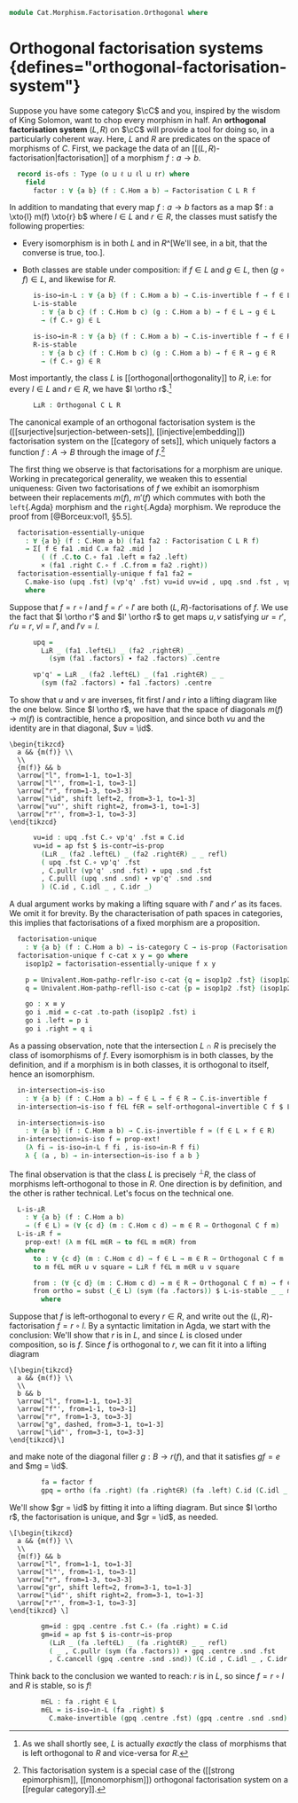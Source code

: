 <!--
```agda
open import Cat.Morphism.Factorisation
open import Cat.Morphism.Orthogonal
open import Cat.Morphism.Class
open import Cat.Morphism.Lifts
open import Cat.Prelude

import Cat.Reasoning
```
-->

```agda
module Cat.Morphism.Factorisation.Orthogonal where
```

# Orthogonal factorisation systems {defines="orthogonal-factorisation-system"}

<!--
```agda
module _
  {o ℓ ℓl ℓr}
  (C : Precategory o ℓ)
  (L : Arrows C ℓl)
  (R : Arrows C ℓr) where
  private module C = Cat.Reasoning C
  open Factorisation
```
-->

Suppose you have some category $\cC$ and you, inspired by the wisdom
of King Solomon, want to chop every morphism in half. An **orthogonal factorisation
system** $(L, R)$ on $\cC$ will provide a tool for doing so, in a
particularly coherent way. Here, $L$ and $R$ are predicates on the space
of morphisms of $C$. First, we package the data of an [[$(L, R)$-factorisation|factorisation]]
of a morphism $f : a \to b$.

```agda
  record is-ofs : Type (o ⊔ ℓ ⊔ ℓl ⊔ ℓr) where
    field
      factor : ∀ {a b} (f : C.Hom a b) → Factorisation C L R f
```

In addition to mandating that every map $f : a \to b$ factors as a map
$f : a \xto{l} m(f) \xto{r} b$ where $l \in L$ and $r \in R$, the classes
must satisfy the following properties:

- Every isomorphism is in both $L$ and in $R$^[We'll see, in a bit, that
the converse is true, too.].

- Both classes are stable under composition: if $f \in L$ and $g \in L$,
then $(g \circ f) \in L$, and likewise for $R$.

```agda
      is-iso→in-L : ∀ {a b} (f : C.Hom a b) → C.is-invertible f → f ∈ L
      L-is-stable
        : ∀ {a b c} (f : C.Hom b c) (g : C.Hom a b) → f ∈ L → g ∈ L
        → (f C.∘ g) ∈ L

      is-iso→in-R : ∀ {a b} (f : C.Hom a b) → C.is-invertible f → f ∈ R
      R-is-stable
        : ∀ {a b c} (f : C.Hom b c) (g : C.Hom a b) → f ∈ R → g ∈ R
        → (f C.∘ g) ∈ R
```

Most importantly, the class $L$ is [[orthogonal|orthogonality]] to $R$, i.e:
for every $l \in L$ and $r \in R$, we have $l \ortho r$.[^ortho]

[^ortho]: As we shall shortly see, $L$ is actually *exactly* the class of
morphisms that is left orthogonal to $R$ and vice-versa for $R$.

```agda
      L⊥R : Orthogonal C L R
```

The canonical example of an orthogonal factorisation system is the
([[surjective|surjection-between-sets]], [[injective|embedding]])
factorisation system on the [[category of sets]], which uniquely factors
a function $f : A \to B$ through the image of $f$.[^regular]

[^regular]: This factorisation system is a special case of the
([[strong epimorphism]], [[monomorphism]]) orthogonal factorisation
system on a [[regular category]].

<!--
```agda
module _
  {o ℓ ℓl ℓr}
  (C : Precategory o ℓ)
  (L : Arrows C ℓl)
  (R : Arrows C ℓr)
  (fs : is-ofs C L R)
  where

  private module C = Cat.Reasoning C
  open is-ofs fs
  open Factorisation
```
-->

The first thing we observe is that factorisations for a morphism are
unique. Working in precategorical generality, we weaken this to
essential uniqueness: Given two factorisations of $f$ we exhibit an
isomorphism between their replacements $m(f)$, $m'(f)$ which commutes
with both the `left`{.Agda} morphism and the `right`{.Agda}
morphism. We reproduce the proof from [@Borceux:vol1, §5.5].

```agda
  factorisation-essentially-unique
    : ∀ {a b} (f : C.Hom a b) (fa1 fa2 : Factorisation C L R f)
    → Σ[ f ∈ fa1 .mid C.≅ fa2 .mid ]
        ( (f .C.to C.∘ fa1 .left ≡ fa2 .left)
        × (fa1 .right C.∘ f .C.from ≡ fa2 .right))
  factorisation-essentially-unique f fa1 fa2 =
    C.make-iso (upq .fst) (vp'q' .fst) vu=id uv=id , upq .snd .fst , vp'q' .snd .snd
    where
```

Suppose that $f = r \circ l$ and $f = r' \circ l'$ are both
$(L,R)$-factorisations of $f$. We use the fact that $l \ortho r'$ and
$l' \ortho r$ to get maps $u, v$ satisfying $ur = r'$, $r'u = r$, $vl =
l'$, and $l'v = l$.

```agda
      upq =
        L⊥R _ (fa1 .left∈L) _ (fa2 .right∈R) _ _
          (sym (fa1 .factors) ∙ fa2 .factors) .centre

      vp'q' = L⊥R _ (fa2 .left∈L) _ (fa1 .right∈R) _ _
        (sym (fa2 .factors) ∙ fa1 .factors) .centre
```

To show that $u$ and $v$ are inverses, fit first $l$ and $r$ into a
lifting diagram like the one below. Since $l \ortho r$, we have that the
space of diagonals $m(f) \to m(f)$ is contractible, hence a proposition,
and since both $vu$ and the identity are in that diagonal, $uv =
\id$.

~~~{.quiver}
\begin{tikzcd}
  a && {m(f)} \\
  \\
  {m(f)} && b
  \arrow["l", from=1-1, to=1-3]
  \arrow["l"', from=1-1, to=3-1]
  \arrow["r", from=1-3, to=3-3]
  \arrow["\id", shift left=2, from=3-1, to=1-3]
  \arrow["vu"', shift right=2, from=3-1, to=1-3]
  \arrow["r"', from=3-1, to=3-3]
\end{tikzcd}
~~~

```agda
      vu=id : upq .fst C.∘ vp'q' .fst ≡ C.id
      vu=id = ap fst $ is-contr→is-prop
        (L⊥R _ (fa2 .left∈L) _ (fa2 .right∈R) _ _ refl)
        ( upq .fst C.∘ vp'q' .fst
        , C.pullr (vp'q' .snd .fst) ∙ upq .snd .fst
        , C.pulll (upq .snd .snd) ∙ vp'q' .snd .snd
        ) (C.id , C.idl _ , C.idr _)
```

A dual argument works by making a lifting square with $l'$ and $r'$ as
its faces. We omit it for brevity.  By the characterisation of path
spaces in categories, this implies that factorisations of a fixed
morphism are a proposition.

<!--
```agda
      uv=id : vp'q' .fst C.∘ upq .fst ≡ C.id
      uv=id = ap fst $ is-contr→is-prop
        (L⊥R _ (fa1 .left∈L) _ (fa1 .right∈R) _ _ refl)
        ( vp'q' .fst C.∘ upq .fst
        , C.pullr (upq .snd .fst) ∙ vp'q' .snd .fst
        , C.pulll (vp'q' .snd .snd) ∙ upq .snd .snd
        ) (C.id , C.idl _ , C.idr _)
```
-->

```agda
  factorisation-unique
    : ∀ {a b} (f : C.Hom a b) → is-category C → is-prop (Factorisation C L R f)
  factorisation-unique f c-cat x y = go where
    isop1p2 = factorisation-essentially-unique f x y

    p = Univalent.Hom-pathp-reflr-iso c-cat {q = isop1p2 .fst} (isop1p2 .snd .fst)
    q = Univalent.Hom-pathp-refll-iso c-cat {p = isop1p2 .fst} (isop1p2 .snd .snd)

    go : x ≡ y
    go i .mid = c-cat .to-path (isop1p2 .fst) i
    go i .left = p i
    go i .right = q i
```

<!--
```agda
    go i .left∈L = is-prop→pathp (λ i → is-tr (L · (p i))) (x .left∈L) (y .left∈L) i
    go i .right∈R = is-prop→pathp (λ i → is-tr (R · (q i))) (x .right∈R) (y .right∈R) i
    go i .factors =
      is-prop→pathp (λ i → C.Hom-set _ _ f (q i C.∘ p i)) (x .factors) (y .factors) i
```
-->

As a passing observation, note that the intersection $L \cap R$ is
precisely the class of isomorphisms of $f$. Every isomorphism is in both
classes, by the definition, and if a morphism is in both classes, it is
orthogonal to itself, hence an isomorphism.

```agda
  in-intersection→is-iso
    : ∀ {a b} (f : C.Hom a b) → f ∈ L → f ∈ R → C.is-invertible f
  in-intersection→is-iso f f∈L f∈R = self-orthogonal→invertible C f $ L⊥R f f∈L f f∈R

  in-intersection≃is-iso
    : ∀ {a b} (f : C.Hom a b) → C.is-invertible f ≃ (f ∈ L × f ∈ R)
  in-intersection≃is-iso f = prop-ext!
    (λ fi → is-iso→in-L f fi , is-iso→in-R f fi)
    λ { (a , b) → in-intersection→is-iso f a b }
```

The final observation is that the class $L$ is precisely $^\bot R$, the
class of morphisms left-orthogonal to those in $R$. One direction is by
definition, and the other is rather technical. Let's focus on the
technical one.

```agda
  L-is-⊥R
    : ∀ {a b} (f : C.Hom a b)
    → (f ∈ L) ≃ (∀ {c d} (m : C.Hom c d) → m ∈ R → Orthogonal C f m)
  L-is-⊥R f =
    prop-ext! (λ m f∈L m∈R → to f∈L m m∈R) from
    where
      to : ∀ {c d} (m : C.Hom c d) → f ∈ L → m ∈ R → Orthogonal C f m
      to m f∈L m∈R u v square = L⊥R f f∈L m m∈R u v square

      from : (∀ {c d} (m : C.Hom c d) → m ∈ R → Orthogonal C f m) → f ∈ L
      from ortho = subst (_∈ L) (sym (fa .factors)) $ L-is-stable _ _ m∈L (fa .left∈L)
        where
```

Suppose that $f$ is left-orthogonal to every $r \in R$, and write out
the $(L,R)$-factorisation $f = r \circ l$. By a syntactic limitation in
Agda, we start with the conclusion: We'll show that $r$ is in $L$, and
since $L$ is closed under composition, so is $f$.  Since $f$ is
orthogonal to $r$, we can fit it into a lifting diagram

~~~{.quiver}
\[\begin{tikzcd}
  a && {m(f)} \\
  \\
  b && b
  \arrow["l", from=1-1, to=1-3]
  \arrow["f"', from=1-1, to=3-1]
  \arrow["r", from=1-3, to=3-3]
  \arrow["g", dashed, from=3-1, to=1-3]
  \arrow["\id"', from=3-1, to=3-3]
\end{tikzcd}\]
~~~

and make note of the diagonal filler $g : B \to r(f)$, and that it
satisfies $gf=e$ and $mg = \id$.

```agda
        fa = factor f
        gpq = ortho (fa .right) (fa .right∈R) (fa .left) C.id (C.idl _ ∙ (fa .factors))
```

We'll show $gr = \id$ by fitting it into a lifting diagram. But
since $l \ortho r$, the factorisation is unique, and $gr = \id$, as
needed.

~~~{.quiver}
\[\begin{tikzcd}
  a && {m(f)} \\
  \\
  {m(f)} && b
  \arrow["l", from=1-1, to=1-3]
  \arrow["l"', from=1-1, to=3-1]
  \arrow["r", from=1-3, to=3-3]
  \arrow["gr", shift left=2, from=3-1, to=1-3]
  \arrow["\id"', shift right=2, from=3-1, to=1-3]
  \arrow["r"', from=3-1, to=3-3]
\end{tikzcd} \]
~~~

```agda
        gm=id : gpq .centre .fst C.∘ (fa .right) ≡ C.id
        gm=id = ap fst $ is-contr→is-prop
          (L⊥R _ (fa .left∈L) _ (fa .right∈R) _ _ refl)
          ( _ , C.pullr (sym (fa .factors)) ∙ gpq .centre .snd .fst
          , C.cancell (gpq .centre .snd .snd)) (C.id , C.idl _ , C.idr _)
```

Think back to the conclusion we wanted to reach: $r$ is in $L$, so since
$f = r \circ l$ and $R$ is stable, so is $f$!

```agda
        m∈L : fa .right ∈ L
        m∈L = is-iso→in-L (fa .right) $
          C.make-invertible (gpq .centre .fst) (gpq .centre .snd .snd) gm=id
```
